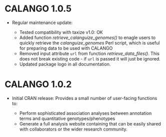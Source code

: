 # CALANGO 1.0.5

- Regular maintenance update:

    - Tested compatibility with taxize v1.0: OK
    - Added function *retrieve_calanguize_genomes()* to enagle users to quickly 
    retrieve the *calanguize_genomes* Perl script, which is useful for preparing 
    data to be used with CALANGO
    - Removed input attribute `url` from function *retrieve_data_files()*. This 
    does not break existing code - if `url` is passed it will just be ignored.
    - Updated package logo in all documentation.


# CALANGO 1.0.2

- Initial CRAN release: Provides a small number of user-facing functions to:

    - Perform sophisticated association analyses between annotation terms and quantitative genotypes/phenotypes
    - Generate a full analysis website containing that can be easily shared with collaborators or the wider research community.
